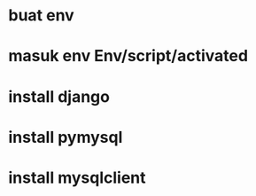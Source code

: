 <h1> buat env</h1>
<h1> masuk env Env/script/activated</h1>
<h1> install django</h1>
<h1> install pymysql</h1>
<h1> install mysqlclient</h1>
